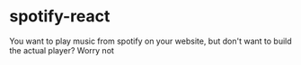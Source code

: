 # spotify-react
You want to play music from spotify on your website, but don't want to build the actual player? Worry not
